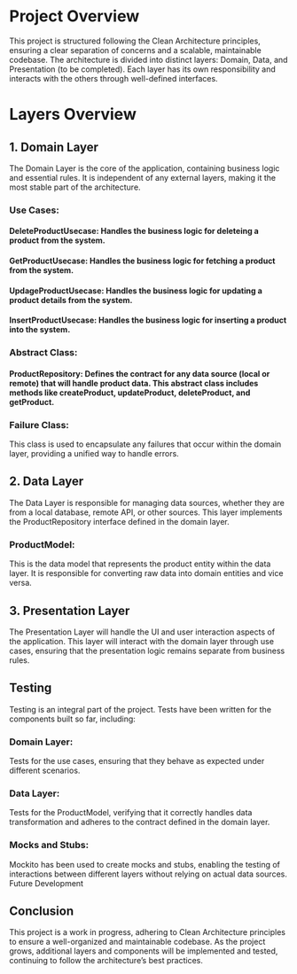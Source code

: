 # Project Overview
This project is structured following the Clean Architecture principles, ensuring a clear separation of concerns and a scalable, maintainable codebase. The architecture is divided into distinct layers: Domain, Data, and Presentation (to be completed). Each layer has its own responsibility and interacts with the others through well-defined interfaces.

# Layers Overview
## 1. Domain Layer
The Domain Layer is the core of the application, containing business logic and essential rules. It is independent of any external layers, making it the most stable part of the architecture.

### Use Cases:
#### DeleteProductUsecase: Handles the business logic for deleteing a product from the system.
#### GetProductUsecase: Handles the business logic for fetching a product from the system.
#### UpdageProductUsecase: Handles the business logic for updating a product details from the system.
#### InsertProductUsecase: Handles the business logic for inserting a product into the system.
### Abstract Class:
#### ProductRepository: Defines the contract for any data source (local or remote) that will handle product data. This abstract class includes methods like createProduct, updateProduct, deleteProduct, and getProduct.
### Failure Class:
This class is used to encapsulate any failures that occur within the domain layer, providing a unified way to handle errors.
## 2. Data Layer
The Data Layer is responsible for managing data sources, whether they are from a local database, remote API, or other sources. This layer implements the ProductRepository interface defined in the domain layer.

### ProductModel:
This is the data model that represents the product entity within the data layer. It is responsible for converting raw data into domain entities and vice versa.
## 3. Presentation Layer 
The Presentation Layer will handle the UI and user interaction aspects of the application. This layer will interact with the domain layer through use cases, ensuring that the presentation logic remains separate from business rules.

## Testing
Testing is an integral part of the project. Tests have been written for the components built so far, including:

### Domain Layer:
Tests for the use cases, ensuring that they behave as expected under different scenarios.
### Data Layer:
Tests for the ProductModel, verifying that it correctly handles data transformation and adheres to the contract defined in the domain layer.
### Mocks and Stubs:
Mockito has been used to create mocks and stubs, enabling the testing of interactions between different layers without relying on actual data sources.
Future Development
## Conclusion
This project is a work in progress, adhering to Clean Architecture principles to ensure a well-organized and maintainable codebase. As the project grows, additional layers and components will be implemented and tested, continuing to follow the architecture’s best practices.

